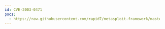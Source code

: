 ```yaml
---
id: CVE-2003-0471
pocs:
  - https://raw.githubusercontent.com/rapid7/metasploit-framework/master/modules/exploits/windows/http/altn_webadmin.rb
---
```

